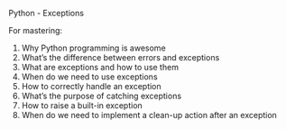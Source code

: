 Python - Exceptions

For mastering:
1.	Why Python programming is awesome
2.	What’s the difference between errors and exceptions
3.	What are exceptions and how to use them
4.	When do we need to use exceptions
5.	How to correctly handle an exception
6.	What’s the purpose of catching exceptions
7.	How to raise a built-in exception
8.	When do we need to implement a clean-up action after an exception
